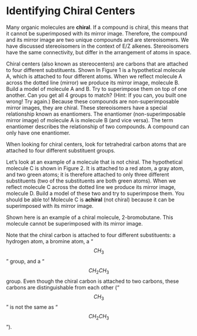 # Identifying Chiral Centers

Many organic molecules are **chiral**. If a compound is chiral, this means that it cannot be superimposed with its mirror image. Therefore, the compound and its mirror image are two unique compounds and are stereoisomers.  We have discussed stereoisomers in the context of E/Z alkenes. Stereoisomers have the same connectivity, but differ in the arrangement of atoms in space.

Chiral centers (also known as stereocenters) are carbons that are attached to four different substituents. Shown In Figure 1 is a hypothetical molecule A, which is attached to four different atoms. When we reflect molecule A across the dotted line (mirror) we produce its mirror image, molecule B. Build a model of molecule A and B.  Try to superimpose them on top of one another.  Can you get all 4 groups to match?  (Hint: If you can, you built one wrong! Try again.)  Because these compounds are non-superimposable mirror images, they are  chiral.  These stereoisomers have a special relationship known as enantiomers.  The enantiomer (non-superimposable mirror image) of molecule A is molecule B (and vice versa).  The term enantiomer describes the relationship of two compounds.  A compound can only have one enantiomer.

When looking for chiral centers, look for tetrahedral carbon atoms that are attached to four different substituent groups. 

Let’s look at an example of a molecule that is not chiral. The hypothetical molecule C is shown in Figure 2. It is attached to a red atom, a gray atom, and two green atoms; it is therefore attached to only three different substituents (two of the substituents are both green atoms). When we reflect molecule C across the dotted line we produce its mirror image, molecule D. Build a model of these two and try to superimpose them.  You should be able to! Molecule C is **achiral** (not chiral) because it can be superimposed with its mirror image.  

Shown here is an example of a chiral molecule, 2-bromobutane. This molecule cannot be superimposed with its mirror image. 

Note that the chiral carbon is attached to four different substituents: a hydrogen atom, a bromine atom, a “$$CH_3$$” group, and a “$$CH_2CH_3$$ group. Even though the chiral carbon is attached to two carbons, these carbons are distinguishable from each other (“$$CH_3$$” is not the same as “$$CH_2CH_3$$”). 


